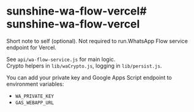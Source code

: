 # sunshine-wa-flow-vercel# sunshine-wa-flow-vercel



Short note to self (optional). Not required to run.WhatsApp Flow service endpoint for Vercel.  

See `api/wa-flow-service.js` for main logic.  
Crypto helpers in `lib/waCrypto.js`, logging in `lib/persist.js`.

You can add your private key and Google Apps Script endpoint to environment variables:
- `WA_PRIVATE_KEY`
- `GAS_WEBAPP_URL`